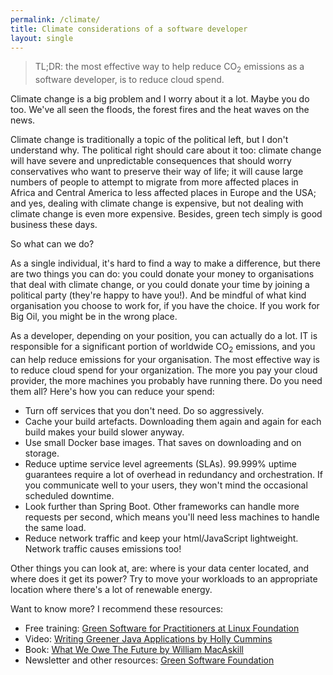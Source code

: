 ```yaml
---
permalink: /climate/
title: Climate considerations of a software developer
layout: single
---
```


> TL;DR: the most effective way to help reduce CO<sub>2</sub> emissions as a software developer, is to reduce cloud spend.

Climate change is a big problem and I worry about it a lot. Maybe you do too. We've all seen the floods, the forest fires and the heat waves on the news.

Climate change is traditionally a topic of the political left, but I don't understand why. The political right should care about it too: climate change will have severe and unpredictable consequences that should worry conservatives who want to preserve their way of life; it will cause large numbers of people to attempt to migrate from more affected places in Africa and Central America to less affected places in Europe and the USA; and yes, dealing with climate change is expensive, but not dealing with climate change is even more expensive. Besides, green tech simply is good business these days.

So what can we do?

As a single individual, it's hard to find a way to make a difference, but there are two things you can do: you could donate your money to organisations that deal with climate change, or you could donate your time by joining a political party (they're happy to have you!). And be mindful of what kind organisation you choose to work for, if you have the choice. If you work for Big Oil, you might be in the wrong place.

As a developer, depending on your position, you can actually do a lot. IT is responsible for a significant portion of worldwide CO<sub>2</sub> emissions, and you can help reduce emissions for your organisation. The most effective way is to reduce cloud spend for your organization. The more you pay your cloud provider, the more machines you probably have running there. Do you need them all? Here's how you can reduce your spend:

- Turn off services that you don't need. Do so aggressively.
- Cache your build artefacts. Downloading them again and again for each build makes your build slower anyway.
- Use small Docker base images. That saves on downloading and on storage.
- Reduce uptime service level agreements (SLAs). 99.999% uptime guarantees require a lot of overhead in redundancy and orchestration. If you communicate well to your users, they won't mind the occasional scheduled downtime.
- Look further than Spring Boot. Other frameworks can handle more requests per second, which means you'll need less machines to handle the same load.
- Reduce network traffic and keep your html/JavaScript lightweight. Network traffic causes emissions too!

Other things you can look at, are: where is your data center located, and where does it get its power? Try to move your workloads to an appropriate location where there's a lot of renewable energy.

Want to know more? I recommend these resources:

- Free training: [Green Software for Practitioners at Linux Foundation](https://training.linuxfoundation.org/training/green-software-for-practitioners-lfc131/)
- Video: [Writing Greener Java Applications by Holly Cummins](https://www.youtube.com/watch?v=kwnnbvwXVXY)
- Book: [What We Owe The Future by William MacAskill](https://80000hours.org/what-we-owe-the-future/)
- Newsletter and other resources: [Green Software Foundation](https://greensoftware.foundation/)
